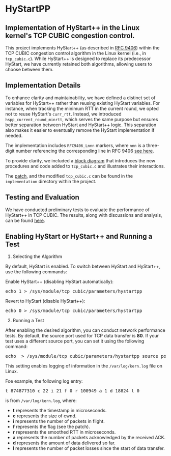 # HyStartPP
## Implementation of HyStart++ in the Linux kernel's TCP CUBIC congestion control.

This project implements HyStart++ (as described in [RFC 9406](https://datatracker.ietf.org/doc/rfc9406)) within the TCP CUBIC congestion control algorithm in the Linux kernel (i.e., in `tcp_cubic.c`).
While HyStart++ is designed to replace its predecessor HyStart, we have currently retained both algorithms, allowing users to choose between them.

## Implementation Details
To enhance clarity and maintainability, we have defined a distinct set of variables for HyStart++ rather than reusing existing HyStart variables. For instance, when tracking the minimum RTT in the current round, we opted not to reuse HyStart's `curr_rtt`. Instead, we introduced `hspp_current_round_minrtt`, which serves the same purpose but ensures better separation between HyStart and HyStart++ logic.
This separation also makes it easier to eventually remove the HyStart implementation if needed.

The implementation includes `RFC9406_Lnnn` markers, where `nnn` is a three-digit number referencing the corresponding line in RFC 9406 [see here](./implementation/rfc9406.txt).

To provide clarity, we included a [block diagram](./implementation/block_diagram.pdf) that introduces the new procedures and code added to `tcp_cubic.c` and illustrates their interactions.

The [patch](./implementation/tcp_cubic.patch), and the modified `tcp_cubic.c` can be found in the `implementation`  directory within the project.

## Testing and Evaluation
We have conducted preliminary tests to evaluate the performance of HyStart++ in TCP CUBIC. The results, along with discussions and analysis, can be found [here](https://sussdeveloper.github.io/HyStartPP/evaluation/index.html).


## Enabling HyStart or HyStart++ and Running a Test
1. Selecting the Algorithm

By default, HyStart is enabled. To switch between HyStart and HyStart++, use the following commands:

Enable HyStart++ (disabling HyStart automatically):
<pre>
echo 1 > /sys/module/tcp_cubic/parameters/hystartpp
</pre>

Revert to HyStart (disable HyStart++):
<pre>
echo 0 > /sys/module/tcp_cubic/parameters/hystartpp
</pre>

2. Running a Test

After enabling the desired algorithm, you can conduct network performance tests.
By default, the source port used for TCP data transfer is <b>80</b>. If your test uses a different source port, you can set it using the following command:

<pre>
echo <port_number> > /sys/module/tcp_cubic/parameters/hystartpp_source_port
</pre>

This setting enables logging of information in the `/var/log/kern.log` file on Linux.

Foe example, the following log entry:
<pre>
t 874877310 c 22 i 21 f 0 r 100949 a 1 d 18824 l 0
</pre>
is from `/var/log/kern.log`, where:
- **t** represents the timestamp in microseconds.
- **c** represents the size of cwnd.
- **i** represents the number of packets in flight.
- **f** represents the flag (see the patch).
- **r** represents the smoothed RTT in microseconds.
- **a** represents the number of packets acknowledged by the received ACK.
- **d** represents the amount of data delivered so far.
- **l** represents the number of packet losses since the start of data transfer.
